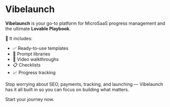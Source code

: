 # Vibelaunch

**Vibelaunch** is your go-to platform for MicroSaaS progress management and the ultimate **Lovable Playbook**.

🚀 It includes:

- ✅ Ready-to-use templates  
- 🧠 Prompt libraries  
- 🎥 Video walkthroughs  
- 📋 Checklists  
- 📈 Progress tracking

Stop worrying about SEO, payments, tracking, and launching — Vibelaunch has it all built in so you can focus on building what matters.

Start your journey now.
